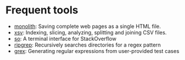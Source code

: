 # Frequent tools

- [monolith](https://github.com/Y2Z/monolith): Saving complete web pages as a single HTML file.
- [xsv](https://github.com/BurntSushi/xsv): Indexing, slicing, analyzing, splitting and joining CSV files.
- [so](https://github.com/samtay/so): A terminal interface for StackOverflow
- [ripgrep](https://github.com/BurntSushi/ripgrep): Recursively searches directories for a regex pattern
- [grex](https://github.com/pemistahl/grex): Generating regular expressions from user-provided test cases
